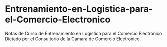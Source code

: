 # Entrenamiento-en-Logistica-para-el-Comercio-Electronico
Notas de Curso de Entrenamiento en Logística para el Comercio Electrónico Dictado por el 
Consultorio de la Camara de Comercio Electronico.
